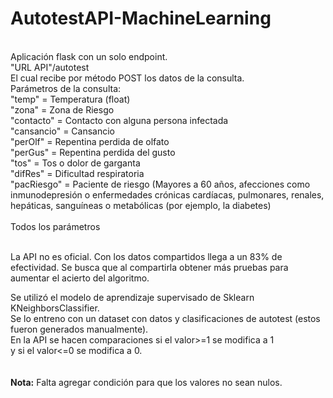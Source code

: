 # AutotestAPI-MachineLearning
<br>
Aplicación flask con un solo endpoint.
<br>
"URL API"/autotest 
<br>
El cual recibe por método POST los datos de la consulta.
<br>
Parámetros de la consulta:<br>
"temp" = Temperatura (float)<br>
"zona" = Zona de Riesgo<br>
"contacto" = Contacto con alguna persona infectada<br>
"cansancio" = Cansancio<br>
"perOlf" = Repentina perdida de olfato<br>
"perGus" = Repentina perdida del gusto<br>
"tos" = Tos o dolor de garganta<br>
"difRes" = Dificultad respiratoria<br>
"pacRiesgo" = Paciente de riesgo (Mayores a 60 años, afecciones como inmunodepresión o enfermedades crónicas cardíacas, pulmonares, renales, hepáticas, sanguíneas o metabólicas (por ejemplo, la diabetes)<br>
<br>
Todos los parámetros
<br>
<br>

La API no es oficial.
Con los datos compartidos llega a un 83% de efectividad.
Se busca que al compartirla obtener más pruebas para aumentar el acierto del algoritmo.

Se utilizó el modelo de aprendizaje supervisado de Sklearn KNeighborsClassifier.<br>
Se lo entreno con un dataset con datos y clasificaciones de autotest (estos fueron generados manualmente).<br>
En la API se hacen comparaciones si el valor>=1 se modifica a 1 <br>
y si el valor<=0 se modifica a 0.
<br>
<br>
<br>
<b>Nota:</b> Falta agregar condición para que los valores no sean nulos.

